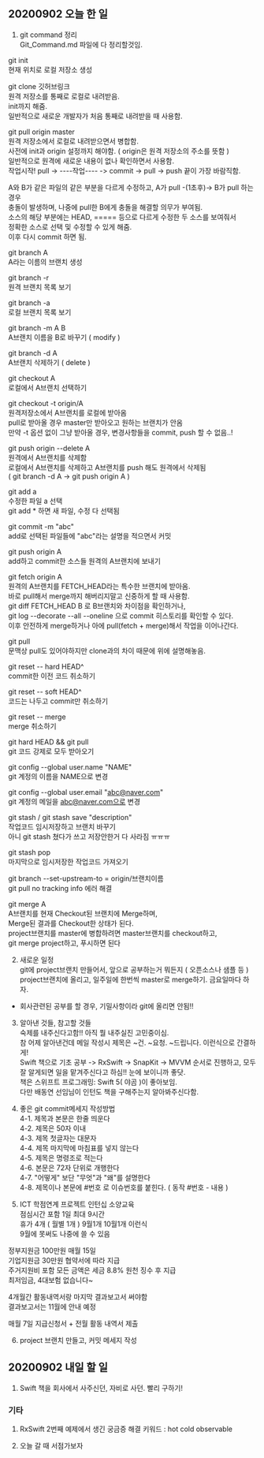 ## 20200902 오늘 한 일
1. git command 정리  
Git_Command.md 파일에 다 정리할것임.  

git init  
현재 위치로 로컬 저장소 생성  

git clone 깃허브링크  
원격 저장소를 통째로 로컬로 내려받음.  
init까지 해줌.  
일반적으로 새로운 개발자가 처음 통째로 내려받을 때 사용함.  

git pull origin master  
원격 저장소에서 로컬로 내려받으면서 병합함.  
사전에 init과 origin 설정까지 해야함. ( origin은 원격 저장소의 주소를 뜻함 )  
일반적으로 원격에 새로운 내용이 없나 확인하면서 사용함.  
작업시작! pull -> ----작업---- -> commit -> pull -> push 끝이 가장 바람직함.  

A와 B가 같은 파일의 같은 부분을 다르게 수정하고, A가 pull -(1초후)-> B가 pull 하는 경우  
충돌이 발생하며, 나중에 pull한 B에게 충돌을 해결할 의무가 부여됨.  
소스의 해당 부분에는 HEAD, ===== 등으로 다르게 수정한 두 소스를 보여줘서  
정확한 소스로 선택 및 수정할 수 있게 해줌.  
이후 다시 commit 하면 됨.  

git branch A  
A라는 이름의 브랜치 생성  

git branch -r  
원격 브랜치 목록 보기  

git branch -a  
로컬 브랜치 목록 보기  

git branch -m A B  
A브랜치 이름을 B로 바꾸기 ( modify )  

git branch -d A  
A브랜치 삭제하기 ( delete )  

git checkout A  
로컬에서 A브랜치 선택하기  

git checkout -t origin/A  
원격저장소에서 A브랜치를 로컬에 받아옴  
pull로 받아올 경우 master만 받아오고 원하는 브랜치가 안옴  
만약 -t 옵션 없이 그냥 받아올 경우, 변경사항들을 commit, push 할 수 없음..!  

git push origin --delete A  
원격에서 A브랜치를 삭제함  
로컬에서 A브랜치를 삭제하고 A브랜치를 push 해도 원격에서 삭제됨  
( git branch -d A -> git push origin A )  

git add a  
수정한 파일 a 선택  
git add * 하면 새 파일, 수정 다 선택됨  

git commit -m "abc"  
add로 선택된 파일들에 "abc"라는 설명을 적으면서 커밋  

git push origin A  
add하고 commit한 소스들 원격의 A브랜치에 보내기  

git fetch origin A  
원격의 A브랜치를 FETCH_HEAD라는 특수한 브랜치에 받아옴.  
바로 pull해서 merge까지 해버리지말고 신중하게 할 때 사용함.  
git diff FETCH_HEAD B 로 B브랜치와 차이점을 확인하거나,  
git log --decorate --all --oneline 으로 commit 히스토리를 확인할 수 있다.  
이후 안전하게 merge하거나 아에 pull(fetch + merge)해서 작업을 이어나간다.  

git pull  
문맥상 pull도 있어야하지만 clone과의 차이 때문에 위에 설명해놓음.  

git reset -- hard HEAD^  
commit한 이전 코드 취소하기  

git reset -- soft HEAD^  
코드는 나두고 commit만 취소하기  

git reset -- merge  
merge 취소하기  

git hard HEAD && git pull  
git 코드 강제로 모두 받아오기  

git config --global user.name "NAME"  
git 계정의 이름을 NAME으로 변경  

git config --global user.email "abc@naver.com"  
git 계정의 메일을 abc@naver.com으로 변경  

git stash / git stash save "description"  
작업코드 임시저장하고 브랜치 바꾸기  
아니 git stash 쳤다가 쓰고 저장안한거 다 사라짐 ㅠㅠㅠ  

git stash pop  
마지막으로 임시저장한 작업코드 가져오기  

git branch --set-upstream-to = origin/브랜치이름  
git pull no tracking info 에러 해결  

git merge A  
A브랜치를 현재 Checkout된 브랜치에 Merge하며,  
Merge된 결과를 Checkout한 상태가 된다.  
project브랜치를 master에 병합하려면 master브랜치를 checkout하고,  
git merge project하고, 푸시하면 된다  


2. 새로운 일정  
git에 project브랜치 만들어서, 앞으로 공부하는거 뭐든지 ( 오픈소스나 샘플 등 )  
project브랜치에 올리고, 일주일에 한번씩 master로 merge하기. 금요일마다 하자.  
* 회사관련된 공부를 할 경우, 기밀사항이라 git에 올리면 안됨!!  


3. 알아낸 것들, 참고할 것들  
숙제를 내주신다고함!! 아직 뭘 내주실진 고민중이심.  
참 어제 알아낸건데 메일 작성시 제목은 ~건. ~요청. ~드립니다. 이런식으로 간결하게!  
Swift 책으로 기초 공부 -> RxSwift -> SnapKit -> MVVM 순서로 진행하고, 모두 잘 알게되면 일을 맡겨주신다고 하심!! 눈에 보이니까 좋닷.  
책은 스위프트 프로그래밍: Swift 5( 야곰 )이 좋아보임.  
다만 배동연 선임님이 인턴도 책을 구해주는지 알아봐주신다함.  


4. 좋은 git commit메세지 작성방법  
4-1. 제목과 본문은 한줄 띄운다  
4-2. 제목은 50자 이내  
4-3. 제목 첫글자는 대문자  
4-4. 제목 마지막에 마침표를 넣지 않는다  
4-5. 제목은 명령조로 적는다  
4-6. 본문은 72자 단위로 개행한다  
4-7. "어떻게" 보단 "무엇"과 "왜"를 설명한다  
4-8. 제목이나 본문에 #번호 로 이슈번호를 붙힌다. ( 동작 #번호 - 내용 )  


5. ICT 학점연계 프로젝트 인턴십 소양교육  
점심시간 포함 1일 최대 9시간  
휴가 4개 ( 월별 1개 ) 9월1개 10월1개 이런식  
9월에 못써도 나중에 쓸 수 있음  

정부지원금 100만원 매월 15일  
기업지원금 30만원 협약서에 따라 지급  
주거지원비 포함 모든 금액은 세금 8.8% 원천 징수 후 지급  
최저임금, 4대보험 없습니다~  

4개월간 활동내역서랑 마지막 결과보고서 써야함  
결과보고서는 11월에 안내 예정  

매월 7일 지급신청서 + 전월 활동 내역서 제출  

6. project 브랜치 만들고, 커밋 메세지 작성  


## 20200902 내일 할 일
1. Swift 책을 회사에서 사주신던, 자비로 사던. 빨리 구하기!  


### 기타
1. RxSwift 2번째 예제에서 생긴 궁금증 해결 키워드 : hot cold observable  

2. 오늘 갈 때 서점가보자  
